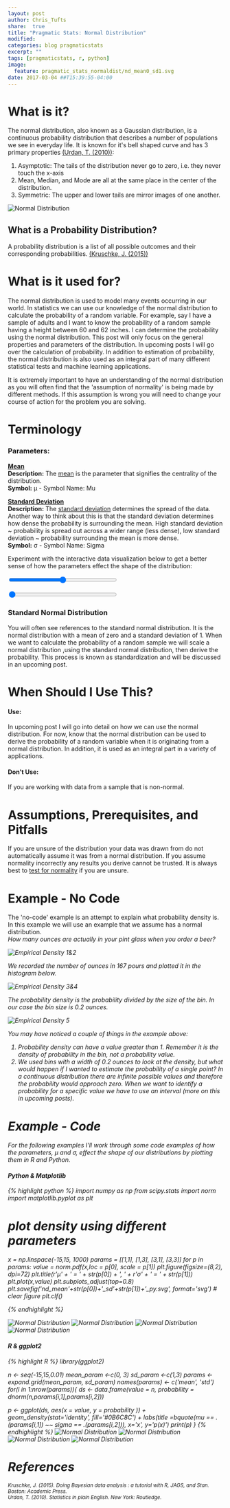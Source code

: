 ```yaml
---
layout: post
author: Chris_Tufts
share:  true
title: "Pragmatic Stats: Normal Distribution"
modified:
categories: blog pragmaticstats
excerpt: ""
tags: [pragmaticstats, r, python]
image:
  feature: pragmatic_stats_normaldist/nd_mean0_sd1.svg
date: 2017-03-04 ##T15:39:55-04:00
---
```


# What is it?
The normal distribution, also known as a Gaussian distribution, is a continuous
probability distribution that describes a number of populations we see in
everyday life. It is known for it's bell shaped curve and has 3 primary properties <a href="#fn2" id="ref2">(Urdan, T. (2010))</a>:

1. Asymptotic: The tails of the distribution never go to zero, i.e. they never
touch the x-axis
2. Mean, Median, and Mode are all at the same place in the center of the
distribution.
3. Symmetric: The upper and lower tails are mirror images of one another.

![Normal Distribution](/images/pragmatic_stats_normaldist/normal_ex1.svg)

## What is a Probability Distribution?
A probability distribution
is a list of all possible outcomes and their corresponding probabilities. <a href="#fn1" id="ref1">(Kruschke, J. (2015))</a>

# What is it used for?
The normal distribution is used to model many events occurring in our world.
In statistics we can use our knowledge of the normal distribution to calculate
the probability of a random variable. For example, say I have a sample of adults and
I want to know the probability of a random sample having a height between 60 and 62 inches.
I can determine the probability using the normal distribution. This post will only
focus on the general properties and parameters of the distribution. In upcoming posts
I will go over the calculation of probability.
In addition to estimation of probability, the normal distribution
 is also used as an integral part of many
different statistical tests and machine learning applications.

It is extremely important to have an understanding of the normal distribution as you will often find that the 'assumption of normality' is being made by different methods. If this assumption is wrong you will need to change your course of action for the
problem you are solving.   

# Terminology

### Parameters:

<b><u>Mean</u></b><br/>
<b>Description:</b> The [mean](http://miningthedetails.com/blog/pragmaticstats/PragmaticPostMean/) is the
parameter that signifies the centrality of the distribution.<br/>
<b>Symbol:</b> &mu; - Symbol Name: Mu <br />

<b><u>Standard Deviation</u></b><br/>
<b>Description:</b> The [standard deviation](http://miningthedetails.com/blog/pragmaticstats/PragmaticPostStandardDeviation/) determines the spread of the data. Another way
to think about this is that the standard deviation determines how dense the probability
is surrounding the mean. High standard deviation ~ probability is spread out across
a wider range (less dense), low standard deviation ~ probability surrounding the mean is
more dense. <br/>
<b>Symbol:</b> &sigma; - Symbol Name: Sigma

Experiment with the interactive data visualization below to get a better sense of how the
parameters effect the shape of the distribution:

<div id='normalDistDiv'>
<div id='meanDiv'>
    <p id='meanValDisplay'></p>
    <input id="meanSlider" class="paramSlider" type="range" min="-3"  max="3" step="0.1" value="0"  data-orientation="vertical" >
  </div>
  <div id='sdDiv'>
    <p id='sdValDisplay'></p>
    <input id="sdSlider" class="paramSlider" type="range" min="1" max="3"  step="0.1"  value="1"  data-orientation="vertical" >
  </div>
</div>

### Standard Normal Distribution

You will often see references to the standard normal distribution. It is the normal
distribution with a mean of zero and a standard deviation of 1. When we want to
 calculate the probability of a random sample we will scale a
normal distribution ,using the standard normal distribution, then derive the probability.
This process is known as standardization and will be discussed in an upcoming post.

# When Should I Use This?

#### Use:
In upcoming post I will go into detail on how we can use the normal distribution.
For now, know that the normal distribution can be used to derive the probability
of a random variable when it is originating from a normal distribution. In addition,
it is used as an integral part in a variety of applications.

#### Don't Use:
If you are working with data from a sample that is non-normal.

# Assumptions, Prerequisites, and Pitfalls
If you are unsure of the distribution your data was drawn from do not automatically
assume it was from a normal distribution. If you assume normality incorrectly
any results you derive cannot be trusted. It is always best to [test for
normality](http://miningthedetails.com/blog/r/non-parametric-tests/) if you are unsure.

# Example - No Code
The 'no-code' example is an attempt to explain what probability density is. In
this example we will use an example that we assume has a normal distribution.<br/>
<i>How many ounces are actually in your pint glass when you order a beer?<i><br/>

![Empirical Density 1&2](/images/pragmatic_stats_normaldist/empirical_ex1_2.png)

We recorded the number of ounces in 167 pours and plotted it in the histogram below.

![Empirical Density 3&4](/images/pragmatic_stats_normaldist/empirical_ex3_4.png)

The probability density is the probability divided by the size of the bin. In
our case the bin size is 0.2 ounces.

![Empirical Density 5](/images/pragmatic_stats_normaldist/empirical_ex5.png)

You may have noticed a couple of things in the example above:

1. Probability density can have a value greater than 1. Remember it is the
density of probability in the bin, not a probability value.
2. We used bins with a width of 0.2 ounces to look at the density,
 but what would happen if I wanted
to estimate the probability of a single point? In a continuous distribution there
are infinite possible values and therefore the probability would approach zero. When
we want to identify a probability for a specific value we have to use an interval
(more on this in upcoming posts).

# Example - Code
For the following examples I'll work through some code examples of how the parameters,
&mu; and &sigma;, effect the shape of our distributions by plotting them in R and Python.

#### Python & Matplotlib

{% highlight python %}
import numpy as np
from scipy.stats import norm
import matplotlib.pyplot as plt

# plot density using different parameters
x = np.linspace(-15,15, 1000)
params = [[1,1], [1,3], [3,1], [3,3]]
for p in params:
    value = norm.pdf(x,loc = p[0], scale = p[1])
    plt.figure(figsize=(8,2), dpi=72)
    plt.title(r'$\mu$' + ' = ' + str(p[0]) + ', ' + r'$\sigma$' +
                ' = ' + str(p[1]))
    plt.plot(x,value)
    plt.subplots_adjust(top=0.8)
    plt.savefig('nd_mean'+str(p[0])+'_sd'+str(p[1])+'_py.svg', format='svg')
    # clear figure
    plt.clf()

{% endhighlight %}

![Normal Distribution](/images/pragmatic_stats_normaldist/nd_mean1_sd1_py.svg)
![Normal Distribution](/images/pragmatic_stats_normaldist/nd_mean3_sd1_py.svg)
![Normal Distribution](/images/pragmatic_stats_normaldist/nd_mean1_sd3_py.svg)
![Normal Distribution](/images/pragmatic_stats_normaldist/nd_mean3_sd3_py.svg)




#### R & ggplot2
{% highlight R %}
library(ggplot2)

n <- seq(-15,15,0.01)
mean_param <-c(0, 3)
sd_param   <-c(1,3)
params <- expand.grid(mean_param, sd_param)
names(params) <- c('mean', 'std')
for(i in 1:nrow(params)){
  ds <- data.frame(value = n, probability = dnorm(n,params[i,1],params[i,2]))

  p <- ggplot(ds, aes(x = value, y = probability )) +
    geom_density(stat='identity',                                                               fill='#0B6C8C') +
    labs(title =bquote(mu == .(params[i,1]) ~~ sigma == .(params[i,2])),
         x='x', y='p(x)')
  print(p)
}
{% endhighlight %}
![Normal Distribution](/images/pragmatic_stats_normaldist/nd_mean0_sd1.svg)
![Normal Distribution](/images/pragmatic_stats_normaldist/nd_mean3_sd1.svg)
![Normal Distribution](/images/pragmatic_stats_normaldist/nd_mean0_sd3.svg)
![Normal Distribution](/images/pragmatic_stats_normaldist/nd_mean3_sd3.svg)



# References

<sup id="fn1">Kruschke, J. (2015). Doing Bayesian data analysis : a tutorial with R, JAGS, and Stan. Boston: Academic Press.
  <a href="#ref1"></a>
</sup><br/>
<sup id="fn2">Urdan, T. (2010). Statistics in plain English. New York: Routledge.
  <a href="#ref2"></a>
</sup>

<script src="https://d3js.org/d3.v4.min.js"></script>
<script src="https://cdn.jsdelivr.net/jstat/latest/jstat.min.js"></script>
<script src="https://ajax.googleapis.com/ajax/libs/jquery/3.1.1/jquery.min.js"></script>
<script src="https://cdn.jsdelivr.net/rangeslider.js/2.3.0/rangeslider.min.js"></script>

<!-- <link rel="stylesheet" type="text/css" href="main.css"> -->
<link rel="stylesheet" href="https://cdn.jsdelivr.net/rangeslider.js/2.3.0/rangeslider.css">
<link href="https://fonts.googleapis.com/css?family=Roboto+Slab" rel="stylesheet">
<style>


.axis path,
.axis line {
    fill: none;
    stroke: black;
    shape-rendering: crispEdges;
}

.axis text {
    font-size: 10px;
    font-family: 'Roboto Slab', serif;
}

.text-label {
    font-size: 10px;
    font-family: 'Roboto Slab', serif;
}
.paramSlider{
  width:50%;
}
.dot {
    stroke: #293b47;
    fill: #7A99AC;
}

#meanValDisplay, #sdValDisplay {
font-family: 'Roboto Slab', serif;
}
</style>
<script>
var numDataPoints = 1000;
       var interval = 0.05
       var upper_bound = 10.0;
       var lower_bound = -10.0;
       var mean = 0;
       var std = 1;

       var margin = {top: 20, right: 10, bottom: 20, left: 40};

       var width = 600 - margin.left - margin.right,
           height = 400 - margin.top - margin.bottom;
       //create data points
       var sdLabel = "Standard Deviation: " + std;
       var meanLabel = "Mean: " + mean;
       document.getElementById("meanValDisplay").innerHTML = meanLabel;
       document.getElementById("sdValDisplay").innerHTML = sdLabel;

       var dataset = create_data(interval, upper_bound, lower_bound, mean, std);


       ////// Define Scales /////////////////
       var xScale = d3.scaleLinear()
           .domain([d3.min(dataset, function(d) {
               return d.x;
           }), d3.max(dataset, function(d) {
               return d.x;
           })])
           .range([0,width]);
       var yScale = d3.scaleLinear()
           .domain([
               d3.min(dataset, function(d) {
                   return (d.y);
               }),
               d3.max(dataset, function(d) {
                   return d.y;
               })
           ])
           .range([height,0]);


       /////// Define Axis //////////////////////////////
       var xAxis = d3.axisBottom()
           .scale(xScale);

       var yAxis = d3.axisLeft()
           .scale(yScale)
           .ticks(8);

       var svg = d3.select("#normalDistDiv").append("svg")
                 .attr("width", width + margin.left + margin.right)
                 .attr("height", height + margin.top + margin.bottom)
                 .append("g")
                 .attr("transform", "translate(" + margin.left + "," + margin.top + ")");

       // append data points
       svg.append("g")
           .attr("id", "circles")
           .selectAll("circle")
           .data(dataset)
           .enter()
           .append("circle")
           .attr("class", "dot")
           .attr("cx", function(d) {
               return xScale(d.x);
           })
           .attr("cy", function(d) {
               return yScale(d.y);
           })
           .attr("r", 3.0);


       // append Axes ///////////////////////////
       svg.append("g")
           .attr("class", "x axis")
           .attr("transform", "translate(0," + height + ")")
           .call(xAxis);

       svg.append("g")
           .attr("class", "y axis")
           .call(yAxis)
           .append("text")
           .attr("transform", "rotate(-90)")
           .attr("y", 6)
           .attr("x", -10)
           .attr("dy", "0.71em")
           .attr("fill", "#000")
           .text("Probability Density");;



       d3.selectAll(".paramSlider")
         .on("input", function(){

               var mean = d3.select('#meanSlider').property('value');
               var std = d3.select('#sdSlider').property('value');


               var sdLabel = "Standard Deviation: " + std;
               var meanLabel = "Mean: " + mean;
               document.getElementById("meanValDisplay").innerHTML = meanLabel;
               document.getElementById("sdValDisplay").innerHTML = sdLabel;

               // create new data
               // dataset = create_data(numDataPoints);
               var dataset = create_data(interval, upper_bound, lower_bound, mean, std);
               var dur = 50;

               //Update scale domains
               xScale.domain([d3.min(dataset, function(d) {
                       return d.x;
                   }),
                   d3.max(dataset, function(d) {
                       return d.x;
                   })
               ]);
               yScale.domain([
                   d3.min(dataset, function(d) {
                       return d.y;
                   }),
                   d3.max(dataset, function(d) {
                       return d.y;
                   })
               ]);

               // update data points
               svg.selectAll("circle")
                   .data(dataset)
                   .transition()
                   .duration(dur)
                   .attr("cx", function(d) {
                       return xScale(d.x);
                   })
                   .attr("cy", function(d) {
                       return yScale(d.y);
                   });


               // update axis
               svg.select(".x.axis")
                   .transition()
                   .duration(dur)
                   .call(xAxis);

               svg.select(".y.axis")
                   .transition()
                   .duration(dur)
                   .call(yAxis);

       });



       function create_data(interval, upper_bound, lower_bound, mean, std) {
           var n = Math.ceil((upper_bound - lower_bound) / interval)
           var data = [];

           x_position = lower_bound;
           for (i = 0; i < n; i++) {
               data.push({
                   "y": jStat.normal.pdf(x_position, mean, std),
                   "x": x_position
               })
               x_position += interval
           }
           return (data);
       }
</script>

[jekyll-gh]: https://github.com/jekyll/jekyll
[jekyll]:    http://jekyllrb.com
